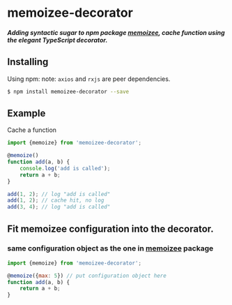 # memoizee-decorator

##### Adding syntactic sugar to npm package [memoizee](https://www.npmjs.com/package/memoizee), cache function using the elegant TypeScript decorator. 

## Installing

Using npm:
note: `axios` and `rxjs` are peer dependencies.

```bash
$ npm install memoizee-decorator --save
```

## Example

Cache a function

```js
import {memoize} from 'memoizee-decorator';

@memoize()
function add(a, b) {
    console.log('add is called');
    return a + b;
}

add(1, 2); // log "add is called"
add(1, 2); // cache hit, no log
add(3, 4); // log "add is called"
```

## Fit memoizee configuration into the decorator.
### same configuration object as the one in  [memoizee](https://www.npmjs.com/package/memoizee) package
```js
import {memoize} from 'memoizee-decorator';

@memoize({max: 5}) // put configuration object here
function add(a, b) {
    return a + b;
}
```